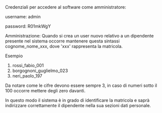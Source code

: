 Credenziali per accedere al software come amministratore:

username: admin

password: R01mkWgY


Amministrazione: Quando si crea un user nuovo relativo a un dipendente presente nel sistema occorre mantenere questa sintassi
cognome_nome_xxx, dove 'xxx' rappresenta la matricola.

Esempio

1) rossi_fabio_001
2) borgognoni_guglielmo_023
3) neri_paolo_197

Da notare come le cifre devono essere sempre 3, in caso di numeri sotto il 100 occorre mettere degli zero davanti.

In questo modo il sistema è in grado di identificare la matricola e saprà indirizzare correttamente il dipendente nella sua sezioni dati personale.
